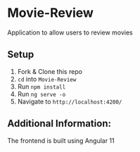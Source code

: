# Movie-Review
Application to allow users to review movies

## Setup

1. Fork & Clone this repo
2. `cd` into `Movie-Review`
3. Run `npm install`
4. Run `ng serve -o`
5. Navigate to `http://localhost:4200/`

## Additional Information:
The frontend is built using Angular 11
